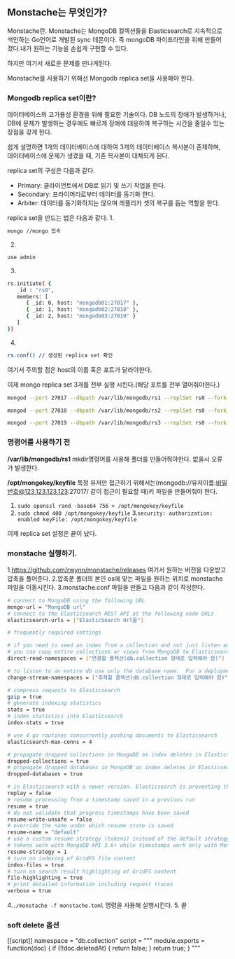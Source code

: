 ## Monstache는 무엇인가?
Monstache란. Monstache는 MongoDB 컬렉션들을 Elasticsearch로 지속적으로 색인하는 Go언어로 개발된 sync 데몬이다. 
즉 mongoDB 파이프라인을 위해 만들어 졌다.내가 원하는 기능을 손쉽게 구현할 수 있다.

하지만 여기서 새로운 문제를 만나게된다.

Monstache를 사용하기 위해선 Mongodb replica set을 사용해야 한다.

### Mongodb replica set이란?
데이터베이스의 고가용성 환경을 위해 필요한 기술이다. DB 노드의 장애가 발생하거나, DB에 문제가 발생하는 경우에도 빠르게 장애에 대응하여 복구하는 시간을 줄일수 있는 장점을 갖게 한다.

쉽게 설명하면 1개의 데이터베이스에 대하여 3개의 데이터베이스 복사본이 존재하며, 데이터베이스에 문제가 생겼을 때, 기존 복사본이 대채되게 된다.

replica set의 구성은 다음과 같다.
- Primary: 클라이언트에서 DB로 읽기 및 쓰기 작업을 한다.
- Secondary: 프라이머리로부터 데이터를 동기화 한다.
- Arbiter: 데이터를 동기화하지는 않으며 레플리카 셋의 복구를 돕는 역할을 한다.

replica set을 만드는 법은 다음과 같다.
1. 
```bash
mongo //mongo 접속
```
2. 
```bash
use admin
```
3. 
```bash
rs.initiate( {
   _id : "rs0",
   members: [
      { _id: 0, host: "mongodb01:27017" },
      { _id: 1, host: "mongodb02:27018" },
      { _id: 2, host: "mongodb03:27019" }
   ]
})
```
4.
```bash
rs.conf() // 생성된 replica set 확인
```

여기서 주의할 점은 host의 이름 혹은 포트가 달라야한다.

이제 mongo replica set 3개를 전부 실행 시킨다.(해당 포트를 전부 열어줘야한다.)
```bash
mongod --port 27017 --dbpath /var/lib/mongodb/rs1 --replSet rs0 --fork --bind_ip 0.0.0.0 --auth --keyFile /opt/mongokey/keyfile --logpath /var/log/mongodb/mongod.log
```
```bash
mongod --port 27018 --dbpath /var/lib/mongodb/rs2 --replSet rs0 --fork --bind_ip 0.0.0.0 --auth --keyFile /opt/mongokey/keyfile --logpath /var/log/mongodb/mongod.log
```
```bash
mongod --port 27019 --dbpath /var/lib/mongodb/rs3 --replSet rs0 --fork --bind_ip 0.0.0.0 --auth --keyFile /opt/mongokey/keyfile --logpath /var/log/mongodb/mongod.log
```

### 명령어를 사용하기 전
**/var/lib/mongodb/rs1** mkdir명령어를 사용해 폴더를 만들어줘야한다. 없을시 오류가 발생한다.

**/opt/mongokey/keyfile** 특정 유저만 접근하기 위해서는(mongodb://유저이름:비밀번호@123.123.123.123:27017/ 같이 접근이 필요할 때)키 파일을 만들어줘야 한다. 
1.  ```sudo openssl rand -base64 756 > /opt/mongokey/keyfile```
2. ```sudo chmod 400 /opt/mongokey/keyfile```
3.```security:
  authorization: enabled
  keyFile: /opt/mongokey/keyfile```

이제 replica set 설정은 끝이 났다.

### monstache 실행하기.
1.https://github.com/rwynn/monstache/releases 여기서 원하는 버전을 다운받고 압축을 풀어준다.
2.압축푼 폴더의 본인 os에 맞는 파일을 원하는 위치로 monstache파일을 이동시킨다.
3.monstache.conf 파일을 만들고 다음과 같이 작성한다.
```bash
# connect to MongoDB using the following URL
mongo-url = "MongoDB url"
# connect to the Elasticsearch REST API at the following node URLs
elasticsearch-urls = ["ElasticSearch Url들"]

# frequently required settings

# if you need to seed an index from a collection and not just listen and sync changes events
# you can copy entire collections or views from MongoDB to Elasticsearch
direct-read-namespaces = ["연결할 콜렉션(db.collection 형태로 입력해야 함)"]

# to listen to an entire db use only the database name.  For a deployment use an empty string.
change-stream-namespaces = ["추적할 콜렉션(db.collection 형태로 입력해야 함)"]

# compress requests to Elasticsearch
gzip = true
# generate indexing statistics
stats = true
# index statistics into Elasticsearch
index-stats = true

# use 4 go routines concurrently pushing documents to Elasticsearch
elasticsearch-max-conns = 4 

# propogate dropped collections in MongoDB as index deletes in Elasticsearch
dropped-collections = true
# propogate dropped databases in MongoDB as index deletes in Elasticsearch
dropped-databases = true

# in Elasticsearch with a newer version. Elasticsearch is preventing the old docs from overwriting new ones.
replay = false
# resume processing from a timestamp saved in a previous run
resume = true
# do not validate that progress timestamps have been saved
resume-write-unsafe = false
# override the name under which resume state is saved
resume-name = "default"
# use a custom resume strategy (tokens) instead of the default strategy (timestamps)
# tokens work with MongoDB API 3.6+ while timestamps work only with MongoDB API 4.0+
resume-strategy = 1
# turn on indexing of GridFS file content
index-files = true
# turn on search result highlighting of GridFS content
file-highlighting = true
# print detailed information including request traces
verbose = true
```
4.```./monstache -f monstache.toml``` 명령을 사용해 실행시킨다.
5. 끝


### soft delete 옵션
[[script]]
namespace = "db.collection"
script = """
module.exports = function(doc) {
    if (!!doc.deletedAt) {
        return false;
    }
    return true;
}
"""
